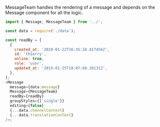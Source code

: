 MessageTeam handles the rendering of a message and depends on the Message component for all the logic.

```js
import { Message, MessageTeam } from '../';

const data = require('./data');

const readBy = [
  {
    created_at: '2019-01-22T16:35:18.417456Z',
    id: 'thierry',
    online: true,
    role: 'user',
    updated_at: '2019-01-25T18:07:04.20131Z',
  },
];
<Message
  message={data.message}
  Message={MessageTeam}
  readBy={readBy}
  groupStyles={['single']}
  editing={false}
  {...data.channelContext}
  {...data.translationContext}
/>;
```
